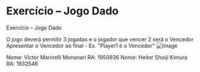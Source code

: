# Exercício – Jogo Dado

Exercício – Jogo Dado

O jogo deverá permitir 3 jogadas e o jogador que vencer 2 será o Vencedor 
Apresentar o Vencedor ao final - Ex. "Player1 é o Vencedor"
![image](https://user-images.githubusercontent.com/105116245/225469608-162977f5-aa6d-40df-b396-e0b0c037e50e.png)

Nome: Victor Marinelli Monanari RA: 1950936
Nome: Heitor Shoiji Kimura RA: 1932546


